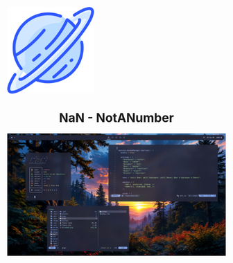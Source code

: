 <img src="./assets/readme/saturno.png" width="200px" align="center">

<h1 align="center">NaN - NotANumber</h1>

<img src="./assets/readme/Rice.png">
